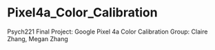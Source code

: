 # Pixel4a_Color_Calibration

Psych221 Final Project: Google Pixel 4a Color Calibration
Group: Claire Zhang, Megan Zhang

